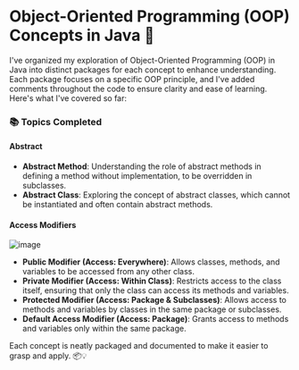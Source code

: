 # Object-Oriented Programming (OOP) Concepts in Java 🚀

I've organized my exploration of Object-Oriented Programming (OOP) in Java into distinct packages for each concept to enhance understanding. Each package focuses on a specific OOP principle, and I've added comments throughout the code to ensure clarity and ease of learning. Here's what I've covered so far:

### 📚 Topics Completed

#### Abstract
- **Abstract Method**: Understanding the role of abstract methods in defining a method without implementation, to be overridden in subclasses.
- **Abstract Class**: Exploring the concept of abstract classes, which cannot be instantiated and often contain abstract methods.

#### Access Modifiers
![image](https://github.com/user-attachments/assets/3bdcf90a-3d39-43c7-9a7f-5dd25da1a92a)

- **Public Modifier (Access: Everywhere)**: Allows classes, methods, and variables to be accessed from any other class.
- **Private Modifier (Access: Within Class)**: Restricts access to the class itself, ensuring that only the class can access its methods and variables.
- **Protected Modifier (Access: Package & Subclasses)**: Allows access to methods and variables by classes in the same package or subclasses.
- **Default Access Modifier (Access: Package)**: Grants access to methods and variables only within the same package.

Each concept is neatly packaged and documented to make it easier to grasp and apply. 📦💡

